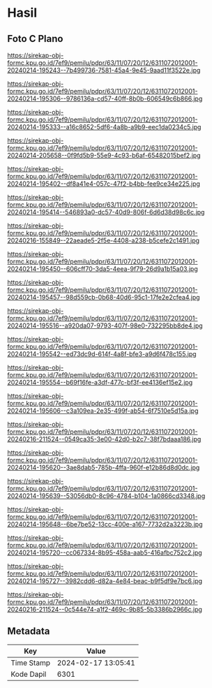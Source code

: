 # Hasil

## Foto C Plano

https://sirekap-obj-formc.kpu.go.id/7ef9/pemilu/pdpr/63/11/07/20/12/6311072012001-20240214-195243--7b499736-7581-45a4-9e45-9aad11f3522e.jpg

https://sirekap-obj-formc.kpu.go.id/7ef9/pemilu/pdpr/63/11/07/20/12/6311072012001-20240214-195306--9786136a-cd57-40ff-8b0b-606549c6b866.jpg

https://sirekap-obj-formc.kpu.go.id/7ef9/pemilu/pdpr/63/11/07/20/12/6311072012001-20240214-195333--a16c8652-5df6-4a8b-a9b9-eec1da0234c5.jpg

https://sirekap-obj-formc.kpu.go.id/7ef9/pemilu/pdpr/63/11/07/20/12/6311072012001-20240214-205658--0f9fd5b9-55e9-4c93-b6af-65482015bef2.jpg

https://sirekap-obj-formc.kpu.go.id/7ef9/pemilu/pdpr/63/11/07/20/12/6311072012001-20240214-195402--df8a41e4-057c-47f2-b4bb-fee9ce34e225.jpg

https://sirekap-obj-formc.kpu.go.id/7ef9/pemilu/pdpr/63/11/07/20/12/6311072012001-20240214-195414--546893a0-dc57-40d9-806f-6d6d38d98c6c.jpg

https://sirekap-obj-formc.kpu.go.id/7ef9/pemilu/pdpr/63/11/07/20/12/6311072012001-20240216-155849--22aeade5-2f5e-4408-a238-b5cefe2c1491.jpg

https://sirekap-obj-formc.kpu.go.id/7ef9/pemilu/pdpr/63/11/07/20/12/6311072012001-20240214-195450--606cff70-3da5-4eea-9f79-26d9a1b15a03.jpg

https://sirekap-obj-formc.kpu.go.id/7ef9/pemilu/pdpr/63/11/07/20/12/6311072012001-20240214-195457--98d559cb-0b68-40d6-95c1-17fe2e2cfea4.jpg

https://sirekap-obj-formc.kpu.go.id/7ef9/pemilu/pdpr/63/11/07/20/12/6311072012001-20240214-195516--a920da07-9793-407f-98e0-732295bb8de4.jpg

https://sirekap-obj-formc.kpu.go.id/7ef9/pemilu/pdpr/63/11/07/20/12/6311072012001-20240214-195542--ed73dc9d-614f-4a8f-bfe3-a9d6f478c155.jpg

https://sirekap-obj-formc.kpu.go.id/7ef9/pemilu/pdpr/63/11/07/20/12/6311072012001-20240214-195554--b69f16fe-a3df-477c-bf3f-ee4136ef15e2.jpg

https://sirekap-obj-formc.kpu.go.id/7ef9/pemilu/pdpr/63/11/07/20/12/6311072012001-20240214-195606--c3a109ea-2e35-499f-ab54-6f7510e5d15a.jpg

https://sirekap-obj-formc.kpu.go.id/7ef9/pemilu/pdpr/63/11/07/20/12/6311072012001-20240216-211524--0549ca35-3e00-42d0-b2c7-38f7bdaaa186.jpg

https://sirekap-obj-formc.kpu.go.id/7ef9/pemilu/pdpr/63/11/07/20/12/6311072012001-20240214-195620--3ae8dab5-785b-4ffa-960f-e12b86d8d0dc.jpg

https://sirekap-obj-formc.kpu.go.id/7ef9/pemilu/pdpr/63/11/07/20/12/6311072012001-20240214-195639--53056db0-8c96-4784-b104-1a0866cd3348.jpg

https://sirekap-obj-formc.kpu.go.id/7ef9/pemilu/pdpr/63/11/07/20/12/6311072012001-20240214-195648--6be7be52-13cc-400e-a167-7732d2a3223b.jpg

https://sirekap-obj-formc.kpu.go.id/7ef9/pemilu/pdpr/63/11/07/20/12/6311072012001-20240214-195720--cc067334-8b95-458a-aab5-416afbc752c2.jpg

https://sirekap-obj-formc.kpu.go.id/7ef9/pemilu/pdpr/63/11/07/20/12/6311072012001-20240214-195727--3982cdd6-d82a-4e84-beac-b9f5df9e7bc6.jpg

https://sirekap-obj-formc.kpu.go.id/7ef9/pemilu/pdpr/63/11/07/20/12/6311072012001-20240216-211524--0c544e74-a1f2-469c-9b85-5b3386b2966c.jpg


## Metadata

| Key        | Value               |
| ---------- | ------------------- |
| Time Stamp | 2024-02-17 13:05:41 |
| Kode Dapil | 6301                |



